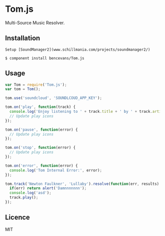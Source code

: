 # Tom.js

Multi-Source Music Resolver.

## Installation

    Setup [SoundManager2](www.schillmania.com/projects/soundmanager2/)

    $ component install bencevans/Tom.js

## Usage

```js
var Tom = require('Tom.js');
var tom = Tom();

tom.use('soundcloud', 'SOUNDLCOUD_APP_KEY');

tom.on('play', function(track) {
  console.log('Enjoy listening to ' + track.title + ' by ' + track.artist);
  // Update play icons
});

tom.on('pause', function(error) {
  // Update play icons
});

tom.on('stop', function(error) {
  // Update play icons
});

tom.on('error', function(error) {
  console.log('Tom Internal Error:', error);
});

tom.track('Newton Faulkner', 'Lullaby').resolve(function(err, results) {
  if(err) return alert('Damnnnnnnn');
  console.log('asd');
  track.play();
});
```

## Licence

MIT
